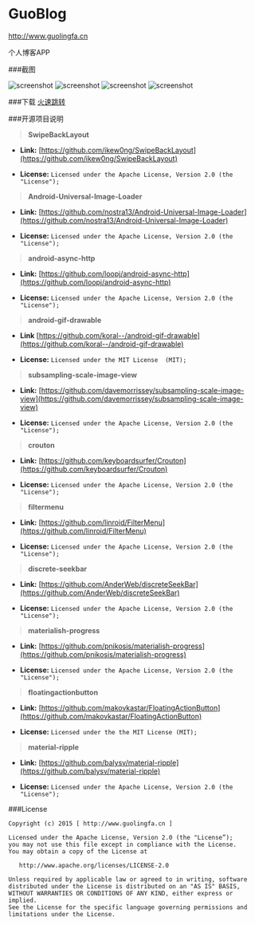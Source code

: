 # GuoBlog
http://www.guolingfa.cn

个人博客APP

###截图

<img src="https://github.com/guolf/GuoBlog/blob/master/Screenshot/index.png" alt="screenshot" title="screenshot" style="width:80%,height:80"/>
<img src="https://github.com/guolf/GuoBlog/blob/master/Screenshot/detial.png" alt="screenshot" title="screenshot" style="width:80%,height:80"/>
<img src="https://github.com/guolf/GuoBlog/blob/master/Screenshot/setting.png" alt="screenshot" title="screenshot" style="width:80%,height:80"/>
<img src="https://github.com/guolf/GuoBlog/blob/master/Screenshot/collection.png" alt="screenshot" title="screenshot" style="width:80%,height:80"/>

###下载
[火速跳转](https://fir.im/guoblog)

###开源项目说明

> **SwipeBackLayout**

* **Link:** [https://github.com/ikew0ng/SwipeBackLayout](https://github.com/ikew0ng/SwipeBackLayout)

* **License:** `Licensed under the Apache License, Version 2.0 (the "License");`

> **Android-Universal-Image-Loader**

* **Link:** [https://github.com/nostra13/Android-Universal-Image-Loader](https://github.com/nostra13/Android-Universal-Image-Loader)

* **License:** `Licensed under the Apache License, Version 2.0 (the "License");`

> **android-async-http**

* **Link:** [https://github.com/loopj/android-async-http](https://github.com/loopj/android-async-http)

* **License:** `Licensed under the Apache License, Version 2.0 (the "License");`

> **android-gif-drawable**

* **Link** [https://github.com/koral--/android-gif-drawable](https://github.com/koral--/android-gif-drawable)

* **License:** `Licensed under the MIT License  (MIT);`

> **subsampling-scale-image-view**

* **Link:** [https://github.com/davemorrissey/subsampling-scale-image-view](https://github.com/davemorrissey/subsampling-scale-image-view)

* **License:** `Licensed under the Apache License, Version 2.0 (the "License");`

> **crouton**

* **Link:** [https://github.com/keyboardsurfer/Crouton](https://github.com/keyboardsurfer/Crouton)

* **License:** `Licensed under the Apache License, Version 2.0 (the "License");`

> **filtermenu**

* **Link:** [https://github.com/linroid/FilterMenu](https://github.com/linroid/FilterMenu)

* **License:** `Licensed under the Apache License, Version 2.0 (the "License");`

> **discrete-seekbar**

* **Link:** [https://github.com/AnderWeb/discreteSeekBar](https://github.com/AnderWeb/discreteSeekBar)

* **License:** `Licensed under the Apache License, Version 2.0 (the "License");`

> **materialish-progress**

* **Link:** [https://github.com/pnikosis/materialish-progress](https://github.com/pnikosis/materialish-progress)

* **License:** `Licensed under the Apache License, Version 2.0 (the "License");`

> **floatingactionbutton**

* **Link:** [https://github.com/makovkastar/FloatingActionButton](https://github.com/makovkastar/FloatingActionButton)

* **License:** `Licensed under the the MIT License (MIT);`

> **material-ripple**

* **Link:** [https://github.com/balysv/material-ripple](https://github.com/balysv/material-ripple)

* **License:** `Licensed under the Apache License, Version 2.0 (the "License");`

###License

```
Copyright (c) 2015 [ http://www.guolingfa.cn ]

Licensed under the Apache License, Version 2.0 (the "License”);
you may not use this file except in compliance with the License.
You may obtain a copy of the License at

   http://www.apache.org/licenses/LICENSE-2.0

Unless required by applicable law or agreed to in writing, software
distributed under the License is distributed on an "AS IS" BASIS,
WITHOUT WARRANTIES OR CONDITIONS OF ANY KIND, either express or implied.
See the License for the specific language governing permissions and
limitations under the License.
```